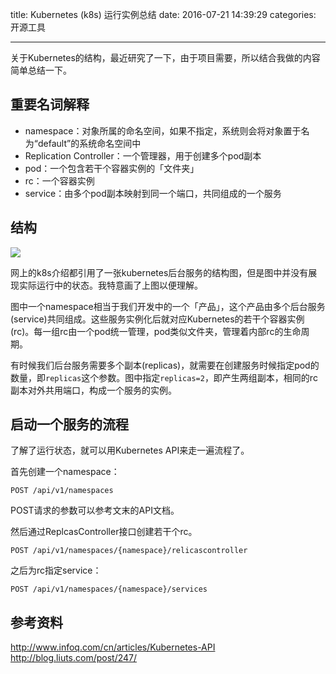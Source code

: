 title: Kubernetes (k8s) 运行实例总结
date: 2016-07-21 14:39:29
categories: 开源工具

---

关于Kubernetes的结构，最近研究了一下，由于项目需要，所以结合我做的内容简单总结一下。

<!--more-->

## 重要名词解释

- namespace：对象所属的命名空间，如果不指定，系统则会将对象置于名为“default”的系统命名空间中
- Replication Controller：一个管理器，用于创建多个pod副本
- pod：一个包含若干个容器实例的「文件夹」
- rc：一个容器实例
- service：由多个pod副本映射到同一个端口，共同组成的一个服务

## 结构

![](http://ww2.sinaimg.cn/large/4a41845fjw1f61j4m7s3rj20bz0digm3.jpg)

网上的k8s介绍都引用了一张kubernetes后台服务的结构图，但是图中并没有展现实际运行中的状态。我特意画了上图以便理解。

图中一个namespace相当于我们开发中的一个「产品」，这个产品由多个后台服务(service)共同组成。这些服务实例化后就对应Kubernetes的若干个容器实例(rc)。每一组rc由一个pod统一管理，pod类似文件夹，管理着内部rc的生命周期。

有时候我们后台服务需要多个副本(replicas)，就需要在创建服务时候指定pod的数量，即`replicas`这个参数。图中指定`replicas=2`，即产生两组副本，相同的rc副本对外共用端口，构成一个服务的实例。

## 启动一个服务的流程

了解了运行状态，就可以用Kubernetes API来走一遍流程了。

首先创建一个namespace：

```
POST /api/v1/namespaces
```

POST请求的参数可以参考文末的API文档。

然后通过ReplcasController接口创建若干个rc。

```
POST /api/v1/namespaces/{namespace}/relicascontroller
```

之后为rc指定service：

```
POST /api/v1/namespaces/{namespace}/services
```

## 参考资料

http://www.infoq.com/cn/articles/Kubernetes-API
http://blog.liuts.com/post/247/

